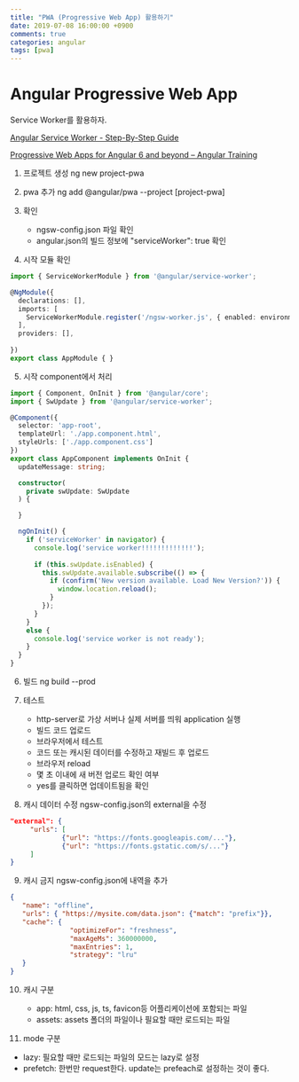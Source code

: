 ```yaml
---
title: "PWA (Progressive Web App) 활용하기"
date: 2019-07-08 16:00:00 +0900
comments: true
categories: angular
tags: [pwa]
---
```




# Angular Progressive Web App

Service Worker를 활용하자.

[Angular Service Worker - Step-By-Step Guide](https://blog.angular-university.io/angular-service-worker/)

[Progressive Web Apps for Angular 6 and beyond – Angular Training](https://blog.angulartraining.com/progressive-web-apps-for-angular-6-and-beyond-f7e4b9a2f9fa)

1. 프로젝트 생성
ng new project-pwa


2. pwa 추가
ng add @angular/pwa --project [project-pwa]


3. 확인
    - ngsw-config.json 파일 확인
    - angular.json의 빌드 정보에 "serviceWorker": true 확인


4.  시작 모듈 확인
```ts
import { ServiceWorkerModule } from '@angular/service-worker';

@NgModule({
  declarations: [],
  imports: [
    ServiceWorkerModule.register('/ngsw-worker.js', { enabled: environment.production })
  ],
  providers: [],
  
})
export class AppModule { }
```

5.  시작 component에서 처리
```ts
import { Component, OnInit } from '@angular/core';
import { SwUpdate } from '@angular/service-worker';

@Component({
  selector: 'app-root',
  templateUrl: './app.component.html',
  styleUrls: ['./app.component.css']
})
export class AppComponent implements OnInit {
  updateMessage: string;

  constructor(
    private swUpdate: SwUpdate
  ) {

  }

  ngOnInit() {
    if ('serviceWorker' in navigator) {
      console.log('service worker!!!!!!!!!!!!!');
      
      if (this.swUpdate.isEnabled) {
        this.swUpdate.available.subscribe(() => {
          if (confirm('New version available. Load New Version?')) {
            window.location.reload();
          }
        });
      }
    }
    else {
      console.log('service worker is not ready');
    }
  }
}

```

6.  빌드
      ng build --prod


7.  테스트
    - http-server로 가상 서버나 실제 서버를 띄워 application 실행
    - 빌드 코드 업로드
    - 브라우저에서 테스트
    - 코드 또는 캐시된 데이터를 수정하고 재빌드 후 업로드
    - 브라우저 reload
    - 몇 초 이내에 새 버전 업로드 확인 여부
    - yes를 클릭하면 업데이트됨을 확인


8.  캐시 데이터 수정
ngsw-config.json의 external을 수정

```json
"external": {         
     "urls": [
             {"url": "https://fonts.googleapis.com/..."},
             {"url": "https://fonts.gstatic.com/s/..."}         
     ]     
}
````

9. 캐시 금지
ngsw-config.json에 내역을 추가
```json
{                 
   "name": "offline",
   "urls": { "https://mysite.com/data.json": {"match": "prefix"}},
   "cache": { 
               "optimizeFor": "freshness",
               "maxAgeMs": 360000000,                     
               "maxEntries": 1,                     
               "strategy": "lru"  
   }             
}
```

10. 캐시 구분
    - app: html, css, js, ts, favicon등 어플리케이션에 포함되는 파일
    - assets: assets 폴더의 파일이나 필요할 때만 로드되는 파일


11. mode 구분
- lazy: 필요할 때만 로드되는 파일의 모드는 lazy로 설정
- prefetch: 한번만 request한다. update는 prefeach로 설정하는 것이 좋다.





